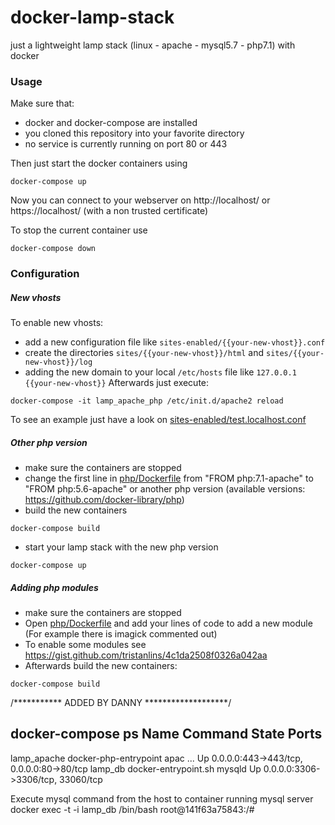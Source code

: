 # docker-lamp-stack
just a lightweight lamp stack (linux - apache - mysql5.7 - php7.1) with docker

### Usage
Make sure that: 
- docker and docker-compose are installed
- you cloned this repository into your favorite directory
- no service is currently running on port 80 or 443

Then just start the docker containers using
```
docker-compose up
```
Now you can connect to your webserver on http://localhost/ or https://localhost/ (with a non trusted certificate)

To stop the current container use
```
docker-compose down
```

### Configuration
##### New vhosts
To enable new vhosts:
- add a new configuration file like `sites-enabled/{{your-new-vhost}}.conf`
- create the directories `sites/{{your-new-vhost}}/html` and `sites/{{your-new-vhost}}/log`
- adding the new domain to your local `/etc/hosts` file like `127.0.0.1 {{your-new-vhost}}`
Afterwards just execute:
```
docker-compose -it lamp_apache_php /etc/init.d/apache2 reload
```
To see an example just have a look on [sites-enabled/test.localhost.conf](./sites-enabled/test.localhost.conf) 
##### Other php version
- make sure the containers are stopped
- change the first line in [php/Dockerfile](./php/Dockerfile) from "FROM php:7.1-apache" to "FROM php:5.6-apache" or another php version (available versions: https://github.com/docker-library/php)
- build the new containers
```
docker-compose build
``` 
- start your lamp stack with the new php version
```
docker-compose up
```
##### Adding php modules
- make sure the containers are stopped
- Open [php/Dockerfile](./php/Dockerfile) and add your lines of code to add a new module (For example there is imagick commented out)
- To enable some modules see https://gist.github.com/tristanlins/4c1da2508f0326a042aa
- Afterwards build the new containers:
```
docker-compose build
``` 

/*********** ADDED BY DANNY *******************/

docker-compose ps
   Name                  Command               State                    Ports                  
-----------------------------------------------------------------------------------------------
lamp_apache   docker-php-entrypoint apac ...   Up      0.0.0.0:443->443/tcp, 0.0.0.0:80->80/tcp
lamp_db       docker-entrypoint.sh mysqld      Up      0.0.0.0:3306->3306/tcp, 33060/tcp

Execute mysql command from the host to container running mysql server
docker exec -t -i lamp_db /bin/bash
root@141f63a75843:/#



